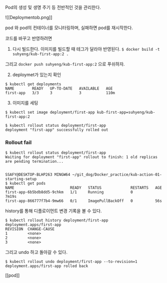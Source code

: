 
Pod의 생성 및 생명 주기 등 전반적인 것을 관리한다.

![[Deploymentob.png]]


pod 와 pod의 컨테이너를 모니터링하며, 실패하면 pod를 재시작한다. 

코드를 바꾸고 반영하려면 

1. 다시 빌드한다.  이미지를 빌드할 때 테그가 달라야 반영된다.
`$ docker build -t suhyeng/kub-first-app:2 .`

그리고 `docker push suhyeng/kub-first-app:2` 으로 푸쉬하자.

2. deploymet가 있는지 확인
```
$ kubectl get deployments
NAME        READY   UP-TO-DATE   AVAILABLE   AGE
first-app   3/3     3            3           110m
```

3. 이미지를 세팅

`$ kubectl set image deployment/first-app kub-first-app=suhyeng/kub-first-app:2`

```
$ kubectl rollout status deployment/first-app
deployment "first-app" successfully rolled out
```

###  Rollout fail

```
$ kubectl rollout status deployment/first-app
Waiting for deployment "first-app" rollout to finish: 1 old replicas are pending termination...


SSAFY@DESKTOP-BLHP263 MINGW64 ~/git_dog/Docker_practice/kub-action-01-starting-setup
$ kubectl get pods
NAME                         READY   STATUS             RESTARTS   AGE
first-app-6b5bdb8dd5-9chkm   1/1     Running            0          7m19s
first-app-866777f7b4-9mw66   0/1     ImagePullBackOff   0          56s
```


history를 통해 디플로이먼트 변경 기록을 볼 수 있다.
```
$ kubectl rollout history deployment/first-app
deployment.apps/first-app 
REVISION  CHANGE-CAUSE
1         <none>
2         <none>
3         <none>
```

그리고 undo 하고 돌아갈 수 있다.

```
$ kubectl rollout undo deployment/first-app --to-revision=1
deployment.apps/first-app rolled back
```


[[pod]]
